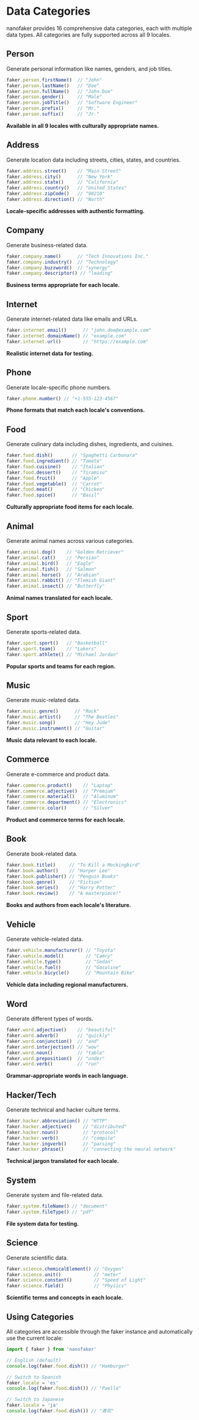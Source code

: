 # Data Categories

nanofaker provides 16 comprehensive data categories, each with multiple data types. All categories are fully supported across all 9 locales.

## Person

Generate personal information like names, genders, and job titles.

```ts
faker.person.firstName()  // "John"
faker.person.lastName()   // "Doe"
faker.person.fullName()   // "John Doe"
faker.person.gender()     // "Male"
faker.person.jobTitle()   // "Software Engineer"
faker.person.prefix()     // "Mr."
faker.person.suffix()     // "Jr."
```

**Available in all 9 locales with culturally appropriate names.**

## Address

Generate location data including streets, cities, states, and countries.

```ts
faker.address.street()    // "Main Street"
faker.address.city()      // "New York"
faker.address.state()     // "California"
faker.address.country()   // "United States"
faker.address.zipCode()   // "90210"
faker.address.direction() // "North"
```

**Locale-specific addresses with authentic formatting.**

## Company

Generate business-related data.

```ts
faker.company.name()      // "Tech Innovations Inc."
faker.company.industry()  // "Technology"
faker.company.buzzword()  // "synergy"
faker.company.descriptor() // "leading"
```

**Business terms appropriate for each locale.**

## Internet

Generate internet-related data like emails and URLs.

```ts
faker.internet.email()      // "john.doe@example.com"
faker.internet.domainName() // "example.com"
faker.internet.url()        // "https://example.com"
```

**Realistic internet data for testing.**

## Phone

Generate locale-specific phone numbers.

```ts
faker.phone.number() // "+1-555-123-4567"
```

**Phone formats that match each locale's conventions.**

## Food

Generate culinary data including dishes, ingredients, and cuisines.

```ts
faker.food.dish()       // "Spaghetti Carbonara"
faker.food.ingredient() // "Tomato"
faker.food.cuisine()    // "Italian"
faker.food.dessert()    // "Tiramisu"
faker.food.fruit()      // "Apple"
faker.food.vegetable()  // "Carrot"
faker.food.meat()       // "Chicken"
faker.food.spice()      // "Basil"
```

**Culturally appropriate food items for each locale.**

## Animal

Generate animal names across various categories.

```ts
faker.animal.dog()    // "Golden Retriever"
faker.animal.cat()    // "Persian"
faker.animal.bird()   // "Eagle"
faker.animal.fish()   // "Salmon"
faker.animal.horse()  // "Arabian"
faker.animal.rabbit() // "Flemish Giant"
faker.animal.insect() // "Butterfly"
```

**Animal names translated for each locale.**

## Sport

Generate sports-related data.

```ts
faker.sport.sport()   // "Basketball"
faker.sport.team()    // "Lakers"
faker.sport.athlete() // "Michael Jordan"
```

**Popular sports and teams for each region.**

## Music

Generate music-related data.

```ts
faker.music.genre()      // "Rock"
faker.music.artist()     // "The Beatles"
faker.music.song()       // "Hey Jude"
faker.music.instrument() // "Guitar"
```

**Music data relevant to each locale.**

## Commerce

Generate e-commerce and product data.

```ts
faker.commerce.product()    // "Laptop"
faker.commerce.adjective()  // "Premium"
faker.commerce.material()   // "Aluminum"
faker.commerce.department() // "Electronics"
faker.commerce.color()      // "Silver"
```

**Product and commerce terms for each locale.**

## Book

Generate book-related data.

```ts
faker.book.title()     // "To Kill a Mockingbird"
faker.book.author()    // "Harper Lee"
faker.book.publisher() // "Penguin Books"
faker.book.genre()     // "Fiction"
faker.book.series()    // "Harry Potter"
faker.book.review()    // "A masterpiece!"
```

**Books and authors from each locale's literature.**

## Vehicle

Generate vehicle-related data.

```ts
faker.vehicle.manufacturer() // "Toyota"
faker.vehicle.model()        // "Camry"
faker.vehicle.type()         // "Sedan"
faker.vehicle.fuel()         // "Gasoline"
faker.vehicle.bicycle()      // "Mountain Bike"
```

**Vehicle data including regional manufacturers.**

## Word

Generate different types of words.

```ts
faker.word.adjective()    // "beautiful"
faker.word.adverb()       // "quickly"
faker.word.conjunction()  // "and"
faker.word.interjection() // "wow"
faker.word.noun()         // "table"
faker.word.preposition()  // "under"
faker.word.verb()         // "run"
```

**Grammar-appropriate words in each language.**

## Hacker/Tech

Generate technical and hacker culture terms.

```ts
faker.hacker.abbreviation() // "HTTP"
faker.hacker.adjective()    // "distributed"
faker.hacker.noun()         // "protocol"
faker.hacker.verb()         // "compile"
faker.hacker.ingverb()      // "parsing"
faker.hacker.phrase()       // "connecting the neural network"
```

**Technical jargon translated for each locale.**

## System

Generate system and file-related data.

```ts
faker.system.fileName() // "document"
faker.system.fileType() // "pdf"
```

**File system data for testing.**

## Science

Generate scientific data.

```ts
faker.science.chemicalElement() // "Oxygen"
faker.science.unit()            // "meter"
faker.science.constant()        // "Speed of Light"
faker.science.field()           // "Physics"
```

**Scientific terms and concepts in each locale.**

## Using Categories

All categories are accessible through the faker instance and automatically use the current locale:

```ts
import { faker } from 'nanofaker'

// English (default)
console.log(faker.food.dish()) // "Hamburger"

// Switch to Spanish
faker.locale = 'es'
console.log(faker.food.dish()) // "Paella"

// Switch to Japanese
faker.locale = 'ja'
console.log(faker.food.dish()) // "寿司"
```

